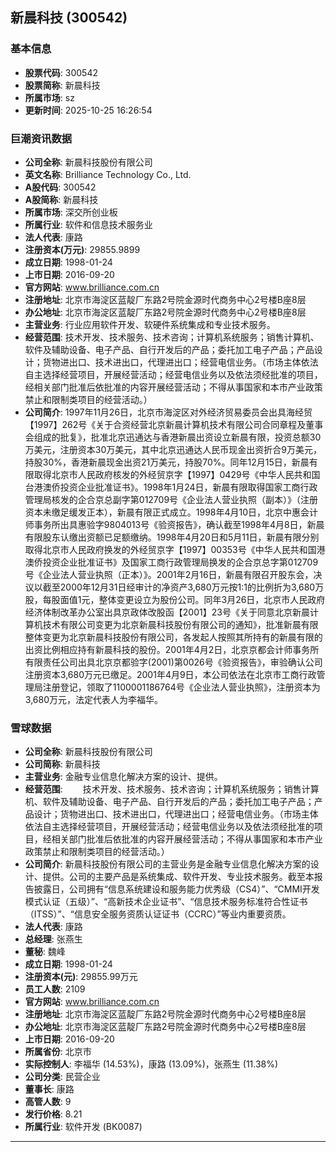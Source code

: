 ## 新晨科技 (300542)

### 基本信息

- **股票代码**: 300542
- **股票简称**: 新晨科技
- **所属市场**: sz
- **更新时间**: 2025-10-25 16:26:54

### 巨潮资讯数据

- **公司全称**: 新晨科技股份有限公司
- **英文名称**: Brilliance Technology Co., Ltd.
- **A股代码**: 300542
- **A股简称**: 新晨科技
- **所属市场**: 深交所创业板
- **所属行业**: 软件和信息技术服务业
- **法人代表**: 康路
- **注册资本(万元)**: 29855.9899
- **成立日期**: 1998-01-24
- **上市日期**: 2016-09-20
- **官方网站**: www.brilliance.com.cn
- **注册地址**: 北京市海淀区蓝靛厂东路2号院金源时代商务中心2号楼B座8层
- **办公地址**: 北京市海淀区蓝靛厂东路2号院金源时代商务中心2号楼B座8层
- **主营业务**: 行业应用软件开发、软硬件系统集成和专业技术服务。
- **经营范围**: 技术开发、技术服务、技术咨询；计算机系统服务；销售计算机、软件及辅助设备、电子产品、自行开发后的产品；委托加工电子产品；产品设计；货物进出口、技术进出口，代理进出口；经营电信业务。（市场主体依法自主选择经营项目，开展经营活动；经营电信业务以及依法须经批准的项目，经相关部门批准后依批准的内容开展经营活动；不得从事国家和本市产业政策禁止和限制类项目的经营活动。）
- **公司简介**: 1997年11月26日，北京市海淀区对外经济贸易委员会出具海经贸【1997】262号《关于合资经营北京新晨计算机技术有限公司合同章程及董事会组成的批复》，批准北京迅通达与香港新晨出资设立新晨有限，投资总额30万美元，注册资本30万美元，其中北京迅通达人民币现金出资折合9万美元，持股30%，香港新晨现金出资21万美元，持股70%。同年12月15日，新晨有限取得北京市人民政府核发的外经贸京字【1997】0429号《中华人民共和国台港澳侨投资企业批准证书》。1998年1月24日，新晨有限取得国家工商行政管理局核发的企合京总副字第012709号《企业法人营业执照（副本）》（注册资本未缴足缓发正本），新晨有限正式成立。1998年4月10日，北京中惠会计师事务所出具惠验字9804013号《验资报告》，确认截至1998年4月8日，新晨有限股东认缴出资额已足额缴纳。1998年4月20日和5月11日，新晨有限分别取得北京市人民政府换发的外经贸京字【1997】00353号《中华人民共和国港澳侨投资企业批准证书》及国家工商行政管理局换发的企合京总字第012709号《企业法人营业执照（正本）》。2001年2月16日，新晨有限召开股东会，决议以截至2000年12月31日经审计的净资产3,680万元按1:1的比例折为3,680万股，每股面值1元，整体变更设立为股份公司。同年3月26日，北京市人民政府经济体制改革办公室出具京政体改股函【2001】23号《关于同意北京新晨计算机技术有限公司变更为北京新晨科技股份有限公司的通知》，批准新晨有限整体变更为北京新晨科技股份有限公司，各发起人按照其所持有的新晨有限的出资比例相应持有新晨科技的股份。2001年4月2日，北京京都会计师事务所有限责任公司出具北京京都验字(2001)第0026号《验资报告》，审验确认公司注册资本3,680万元已缴足。2001年4月9日，本公司依法在北京市工商行政管理局注册登记，领取了1100001186764号《企业法人营业执照》，注册资本为3,680万元，法定代表人为李福华。

### 雪球数据

- **公司全称**: 新晨科技股份有限公司
- **公司简称**: 新晨科技
- **主营业务**: 金融专业信息化解决方案的设计、提供。
- **经营范围**: 　　技术开发、技术服务、技术咨询；计算机系统服务；销售计算机、软件及辅助设备、电子产品、自行开发后的产品；委托加工电子产品；产品设计；货物进出口、技术进出口，代理进出口；经营电信业务。（市场主体依法自主选择经营项目，开展经营活动；经营电信业务以及依法须经批准的项目，经相关部门批准后依批准的内容开展经营活动；不得从事国家和本市产业政策禁止和限制类项目的经营活动。）
- **公司简介**: 新晨科技股份有限公司的主营业务是金融专业信息化解决方案的设计、提供。公司的主要产品是系统集成、软件开发、专业技术服务。截至本报告披露日，公司拥有“信息系统建设和服务能力优秀级（CS4）”、“CMMI开发模式认证（五级）”、“高新技术企业证书”、“信息技术服务标准符合性证书（ITSS）”、“信息安全服务资质认证证书（CCRC）”等业内重要资质。
- **法人代表**: 康路
- **总经理**: 张燕生
- **董秘**: 魏峰
- **成立日期**: 1998-01-24
- **注册资本(元)**: 29855.99万元
- **员工人数**: 2109
- **官方网站**: www.brilliance.com.cn
- **注册地址**: 北京市海淀区蓝靛厂东路2号院金源时代商务中心2号楼B座8层
- **办公地址**: 北京市海淀区蓝靛厂东路2号院金源时代商务中心2号楼B座8层
- **上市日期**: 2016-09-20
- **所属省份**: 北京市
- **实际控制人**: 李福华 (14.53%)，康路 (13.09%)，张燕生 (11.38%)
- **公司分类**: 民营企业
- **董事长**: 康路
- **高管人数**: 9
- **发行价格**: 8.21
- **所属行业**: 软件开发 (BK0087)

---